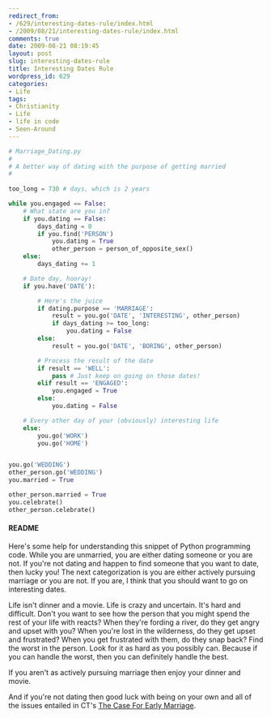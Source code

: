 ```yaml
---
redirect_from:
- /629/interesting-dates-rule/index.html
- /2009/08/21/interesting-dates-rule/index.html
comments: true
date: 2009-08-21 08:19:45
layout: post
slug: interesting-dates-rule
title: Interesting Dates Rule
wordpress_id: 629
categories:
- Life
tags:
- Christianity
- Life
- life in code
- Seen-Around
---
```


```python
# Marriage_Dating.py
#
# A better way of dating with the purpose of getting married
#
    
too_long = 730 # days, which is 2 years

while you.engaged == False:
    # What state are you in?
    if you.dating == False:
        days_dating = 0
        if you.find('PERSON')
            you.dating = True
            other_person = person_of_opposite_sex()
    else:
        days_dating += 1

    # Date day, hooray!
    if you.have('DATE'):

        # Here's the juice
        if dating.purpose == 'MARRIAGE':
            result = you.go('DATE', 'INTERESTING', other_person)
            if days_dating >= too_long:
                you.dating = False
        else:
            result = you.go('DATE', 'BORING', other_person)

        # Process the result of the date
        if result == 'WELL':
            pass # Just keep on going on those dates!
        elif result == 'ENGAGED':
            you.engaged = True
        else:
            you.dating = False

    # Every other day of your (obviously) interesting life
    else:
        you.go('WORK')
        you.go('HOME')


you.go('WEDDING')
other_person.go('WEDDING')
you.married = True

other_person.married = True
you.celebrate()
other_person.celebrate()
```
    
#### README


Here's some help for understanding this snippet of Python programming code.  While you are unmarried, you are either dating someone or you are not.  If you're not dating and happen to find someone that you want to date, then lucky you!  The next categorization is you are either actively pursuing marriage or you are not.  If you are, I think that you should want to go on interesting dates.

Life isn't dinner and a movie.  Life is crazy and uncertain.  It's hard and difficult.  Don't you want to see how the person that you might spend the rest of your life with reacts?  When they're fording a river, do they get angry and upset with you?  When you're lost in the wilderness, do they get upset and frustrated?  When you get frustrated with them, do they snap back?  Find the worst in the person.  Look for it as hard as you possibly can.  Because if you can handle the worst, then you can definitely handle the best.

If you aren't as actively pursuing marriage then enjoy your dinner and movie.

And if you're not dating then good luck with being on your own and all of the issues entailed in CT's [The Case For Early Marriage](http://www.christianitytoday.com/ct/2009/august/16.22.html).

